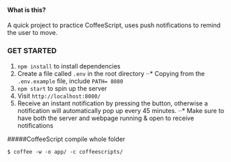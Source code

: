 #### What is this?

A quick project to practice CoffeeScript, uses push notifications to remind the user to move.

### GET STARTED

1. `npm install` to install dependencies
2. Create a file called `.env` in the root directory
⋅⋅* Copying from the `.env.example` file, include `PATH= 8080`
3. `npm start` to spin up the server
4. Visit `http://localhost:8080/`
5. Receive an instant notification by pressing the button, otherwise a notification will automatically pop up every 45 minutes.
⋅⋅* Make sure to have both the server and webpage running & open to receive notifications

#####CoffeeScript compile whole folder

`$ coffee -w -o app/ -c coffeescripts/`
